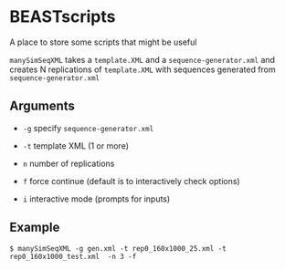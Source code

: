 # BEASTscripts

A place to store some scripts that might be useful

`manySimSeqXML` takes a `template.XML` and a `sequence-generator.xml` and creates N replications of `template.XML` with sequences generated from `sequence-generator.xml`

## Arguments

- `-g` specify `sequence-generator.xml`

- `-t` template XML (1 or more)

- `n` number of replications

- `f` force continue (default is to interactively check options)

- `i`  interactive mode (prompts for inputs)


## Example

`$ manySimSeqXML -g gen.xml -t rep0_160x1000_25.xml -t rep0_160x1000_test.xml  -n 3 -f`